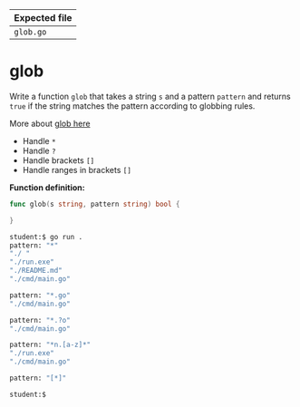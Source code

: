 | Expected file |
| ------------- |
| `glob.go`     |

# glob

Write a function `glob` that takes a string `s` and a pattern `pattern` and returns `true` if the string matches the pattern according to globbing rules.

More about [glob here](https://man7.org/linux/man-pages/man7/glob.7.html)

- Handle `*`
- Handle `?`
- Handle brackets `[]`
- Handle ranges in brackets `[]`

**Function definition:**

```go
func glob(s string, pattern string) bool {

}
```

```sh
student:$ go run .
pattern: "*"
"./ "
"./run.exe"
"./README.md"
"./cmd/main.go"

pattern: "*.go"
"./cmd/main.go"

pattern: "*.?o"
"./cmd/main.go"

pattern: "*n.[a-z]*"
"./run.exe"
"./cmd/main.go"

pattern: "[*]"

student:$
```
